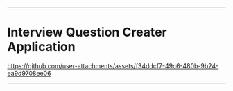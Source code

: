 

-----

# **Interview Question Creater Application**




https://github.com/user-attachments/assets/f34ddcf7-49c6-480b-9b24-ea9d9708ee06







------